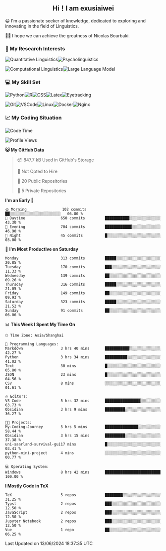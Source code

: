   

## <div align="center">Hi！I am exusiaiwei</div>  

😀 I'm a passionate seeker of knowledge, dedicated to exploring and innovating in the field of Linguistics.

🙋‍♂️ I hope we can achieve the greatness of Nicolas Bourbaki.

### 🔬 My Research Interests  

![Quantitative Linguistics](https://img.shields.io/badge/Quantitative%20Linguistics-%230072CC.svg?&style=for-the-badge&logo=appveyor&logoColor=white)![Psycholinguistics](https://img.shields.io/badge/Psycholinguistics-%2301a3a1.svg?&style=for-the-badge&logo=AWS%20Amplify&logoColor=white)

![Computational Linguistics](https://img.shields.io/badge/Computational%20Linguistics-%231877F2.svg?&style=for-the-badge&logo=Markdown&logoColor=white)![Large Language Model](https://img.shields.io/badge/Large%20Language%20Model-%23F76300.svg?&style=for-the-badge&logo=Android&logoColor=white)

### 💻 My Skill Set

![Python](https://img.shields.io/badge/Python-%2314354C.svg?style=for-the-badge&logo=python&logoColor=white&color=2AB3E3)![R](https://img.shields.io/badge/-R-276DC3?style=for-the-badge&logo=r&logoColor=white)![CSS](https://img.shields.io/badge/-CSS-1572B6?style=for-the-badge&logo=css3&logoColor=white)![Latex](https://img.shields.io/badge/-Latex-008080?style=for-the-badge&logo=latex&logoColor=white)![Eyetracking](https://img.shields.io/badge/Eyetracking-%230078D6?style=for-the-badge&logo=SearXNG&logoColor=#3050FF)

![Git](https://img.shields.io/badge/-Git-F05032?style=for-the-badge&logo=git&logoColor=white)![VSCode](https://img.shields.io/badge/-VSCode-007ACC?style=for-the-badge&logo=visual-studio-code&logoColor=white)![Linux](https://img.shields.io/badge/-Linux-FCC624?style=for-the-badge&logo=linux&logoColor=black)![Docker](https://img.shields.io/badge/-Docker-2496ED?style=for-the-badge&logo=docker&logoColor=white)![Nginx](https://img.shields.io/badge/-Nginx-009639?style=for-the-badge&logo=nginx&logoColor=white)

### 📈 My Coding Situation

<!--START_SECTION:waka-->
![Code Time](http://img.shields.io/badge/Code%20Time-176%20hrs%208%20mins-blue)

![Profile Views](http://img.shields.io/badge/Profile%20Views-2-blue)

**🐱 My GitHub Data** 

> 📦 847.7 kB Used in GitHub's Storage 
 > 
> 🚫 Not Opted to Hire
 > 
> 📜 20 Public Repositories 
 > 
> 🔑 5 Private Repositories 
 > 
**I'm an Early 🐤** 

```text
🌞 Morning                102 commits         ██░░░░░░░░░░░░░░░░░░░░░░░   06.80 % 
🌆 Daytime                650 commits         ███████████░░░░░░░░░░░░░░   43.30 % 
🌃 Evening                704 commits         ████████████░░░░░░░░░░░░░   46.90 % 
🌙 Night                  45 commits          █░░░░░░░░░░░░░░░░░░░░░░░░   03.00 % 
```
📅 **I'm Most Productive on Saturday** 

```text
Monday                   313 commits         █████░░░░░░░░░░░░░░░░░░░░   20.85 % 
Tuesday                  170 commits         ███░░░░░░░░░░░░░░░░░░░░░░   11.33 % 
Wednesday                139 commits         ██░░░░░░░░░░░░░░░░░░░░░░░   09.26 % 
Thursday                 316 commits         █████░░░░░░░░░░░░░░░░░░░░   21.05 % 
Friday                   149 commits         ██░░░░░░░░░░░░░░░░░░░░░░░   09.93 % 
Saturday                 323 commits         █████░░░░░░░░░░░░░░░░░░░░   21.52 % 
Sunday                   91 commits          ██░░░░░░░░░░░░░░░░░░░░░░░   06.06 % 
```


📊 **This Week I Spent My Time On** 

```text
🕑︎ Time Zone: Asia/Shanghai

💬 Programming Languages: 
Markdown                 3 hrs 40 mins       ███████████░░░░░░░░░░░░░░   42.27 % 
Python                   3 hrs 34 mins       ██████████░░░░░░░░░░░░░░░   41.02 % 
Text                     30 mins             █░░░░░░░░░░░░░░░░░░░░░░░░   05.80 % 
JSON                     23 mins             █░░░░░░░░░░░░░░░░░░░░░░░░   04.56 % 
CSV                      8 mins              ░░░░░░░░░░░░░░░░░░░░░░░░░   01.61 % 

🔥 Editors: 
VS Code                  5 hrs 32 mins       ████████████████░░░░░░░░░   63.73 % 
Obsidian                 3 hrs 9 mins        █████████░░░░░░░░░░░░░░░░   36.27 % 

🐱‍💻 Projects: 
My-Coding-Journey        5 hrs 5 mins        ███████████████░░░░░░░░░░   58.44 % 
Obsidian                 3 hrs 15 mins       █████████░░░░░░░░░░░░░░░░   37.38 % 
uni-saarland-survival-gui17 mins             █░░░░░░░░░░░░░░░░░░░░░░░░   03.41 % 
python-mini-project      4 mins              ░░░░░░░░░░░░░░░░░░░░░░░░░   00.77 % 

💻 Operating System: 
Windows                  8 hrs 42 mins       █████████████████████████   100.00 % 
```

**I Mostly Code in TeX** 

```text
TeX                      5 repos             ████████░░░░░░░░░░░░░░░░░   31.25 % 
Typst                    2 repos             ███░░░░░░░░░░░░░░░░░░░░░░   12.50 % 
JavaScript               2 repos             ███░░░░░░░░░░░░░░░░░░░░░░   12.50 % 
Jupyter Notebook         2 repos             ███░░░░░░░░░░░░░░░░░░░░░░   12.50 % 
Vue                      1 repo              ██░░░░░░░░░░░░░░░░░░░░░░░   06.25 % 
```




 Last Updated on 13/06/2024 18:37:35 UTC
<!--END_SECTION:waka-->
